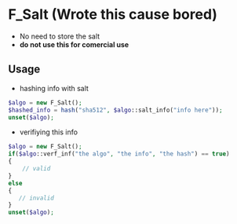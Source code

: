 # F_Salt (Wrote this cause bored)

- No need to store the salt
- **do not use this for comercial use**

## Usage 
- hashing info with salt
```php
$algo = new F_Salt();
$hashed_info = hash("sha512", $algo::salt_info("info here"));
unset($algo);
```
- verifiying this info
```php
$algo = new F_Salt();
if($algo::verf_inf("the algo", "the info", "the hash") == true)
{
	// valid 
}
else 
{
   // invalid
}
unset($algo);

```
